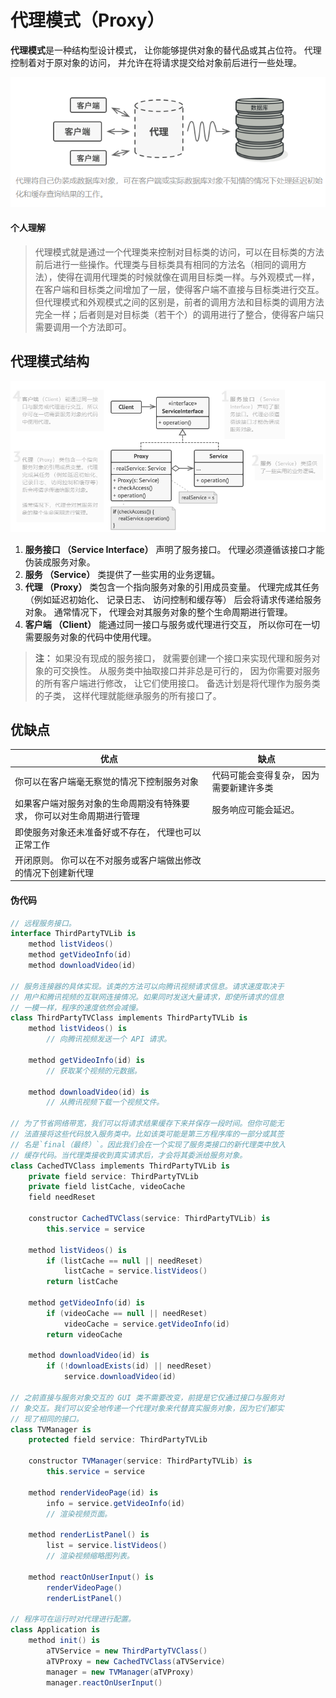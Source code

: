 # 代理模式（Proxy）

**代理模式**是一种结构型设计模式， 让你能够提供对象的替代品或其占位符。 代理控制着对于原对象的访问， 并允许在将请求提交给对象前后进行一些处理。

![代理模式示意图](img/Proxy_示意.png)

#### 个人理解

> 代理模式就是通过一个代理类来控制对目标类的访问，可以在目标类的方法前后进行一些操作。代理类与目标类具有相同的方法名（相同的调用方法），使得在调用代理类的时候就像在调用目标类一样。与外观模式一样，在客户端和目标类之间增加了一层，使得客户端不直接与目标类进行交互。但代理模式和外观模式之间的区别是，前者的调用方法和目标类的调用方法完全一样；后者则是对目标类（若干个）的调用进行了整合，使得客户端只需要调用一个方法即可。

## 代理模式结构

![代理模式结构图](img/Proxy.png)

1. **服务接口 （Service Interface）** 声明了服务接口。 代理必须遵循该接口才能伪装成服务对象。
2. **服务 （Service）** 类提供了一些实用的业务逻辑。
3. **代理 （Proxy）** 类包含一个指向服务对象的引用成员变量。 代理完成其任务 （例如延迟初始化、 记录日志、 访问控制和缓存等） 后会将请求传递给服务对象。
通常情况下， 代理会对其服务对象的整个生命周期进行管理。
4. **客户端 （Client）** 能通过同一接口与服务或代理进行交互， 所以你可在一切需要服务对象的代码中使用代理。

> **注：** 如果没有现成的服务接口， 就需要创建一个接口来实现代理和服务对象的可交换性。 从服务类中抽取接口并非总是可行的， 因为你需要对服务的所有客户端进行修改， 让它们使用接口。 备选计划是将代理作为服务类的子类， 这样代理就能继承服务的所有接口了。

## 优缺点
| 优点                                                                  | 缺点                                    |
| --------------------------------------------------------------------- | --------------------------------------- |
| 你可以在客户端毫无察觉的情况下控制服务对象                            | 代码可能会变得复杂， 因为需要新建许多类 |
| 如果客户端对服务对象的生命周期没有特殊要求， 你可以对生命周期进行管理 | 服务响应可能会延迟。                    |
| 即使服务对象还未准备好或不存在， 代理也可以正常工作                   |                                         |
| 开闭原则。 你可以在不对服务或客户端做出修改的情况下创建新代理         |                                         |


#### 伪代码

```csharp
// 远程服务接口。
interface ThirdPartyTVLib is
    method listVideos()
    method getVideoInfo(id)
    method downloadVideo(id)

// 服务连接器的具体实现。该类的方法可以向腾讯视频请求信息。请求速度取决于
// 用户和腾讯视频的互联网连接情况。如果同时发送大量请求，即使所请求的信息
// 一模一样，程序的速度依然会减慢。
class ThirdPartyTVClass implements ThirdPartyTVLib is
    method listVideos() is
        // 向腾讯视频发送一个 API 请求。

    method getVideoInfo(id) is
        // 获取某个视频的元数据。

    method downloadVideo(id) is
        // 从腾讯视频下载一个视频文件。

// 为了节省网络带宽，我们可以将请求结果缓存下来并保存一段时间。但你可能无
// 法直接将这些代码放入服务类中。比如该类可能是第三方程序库的一部分或其签
// 名是`final（最终）`。因此我们会在一个实现了服务类接口的新代理类中放入
// 缓存代码。当代理类接收到真实请求后，才会将其委派给服务对象。
class CachedTVClass implements ThirdPartyTVLib is
    private field service: ThirdPartyTVLib
    private field listCache, videoCache
    field needReset

    constructor CachedTVClass(service: ThirdPartyTVLib) is
        this.service = service

    method listVideos() is
        if (listCache == null || needReset)
            listCache = service.listVideos()
        return listCache

    method getVideoInfo(id) is
        if (videoCache == null || needReset)
            videoCache = service.getVideoInfo(id)
        return videoCache

    method downloadVideo(id) is
        if (!downloadExists(id) || needReset)
            service.downloadVideo(id)

// 之前直接与服务对象交互的 GUI 类不需要改变，前提是它仅通过接口与服务对
// 象交互。我们可以安全地传递一个代理对象来代替真实服务对象，因为它们都实
// 现了相同的接口。
class TVManager is
    protected field service: ThirdPartyTVLib

    constructor TVManager(service: ThirdPartyTVLib) is
        this.service = service

    method renderVideoPage(id) is
        info = service.getVideoInfo(id)
        // 渲染视频页面。

    method renderListPanel() is
        list = service.listVideos()
        // 渲染视频缩略图列表。

    method reactOnUserInput() is
        renderVideoPage()
        renderListPanel()

// 程序可在运行时对代理进行配置。
class Application is
    method init() is
        aTVService = new ThirdPartyTVClass()
        aTVProxy = new CachedTVClass(aTVService)
        manager = new TVManager(aTVProxy)
        manager.reactOnUserInput()
```